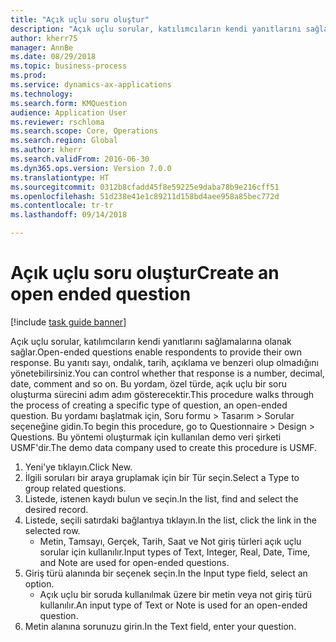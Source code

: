 ```yaml
--- 
title: "Açık uçlu soru oluştur"
description: "Açık uçlu sorular, katılımcıların kendi yanıtlarını sağlamalarına olanak sağlar."
author: kherr75
manager: AnnBe
ms.date: 08/29/2018
ms.topic: business-process
ms.prod: 
ms.service: dynamics-ax-applications
ms.technology: 
ms.search.form: KMQuestion
audience: Application User
ms.reviewer: rschloma
ms.search.scope: Core, Operations
ms.search.region: Global
ms.author: kherr
ms.search.validFrom: 2016-06-30
ms.dyn365.ops.version: Version 7.0.0
ms.translationtype: HT
ms.sourcegitcommit: 0312b8cfadd45f8e59225e9daba78b9e216cff51
ms.openlocfilehash: 51d238e41e1c89211d158bd4aee958a85bec772d
ms.contentlocale: tr-tr
ms.lasthandoff: 09/14/2018

---
```

# <a name="create-an-open-ended-question"></a><span data-ttu-id="e0689-103">Açık uçlu soru oluştur</span><span class="sxs-lookup"><span data-stu-id="e0689-103">Create an open ended question</span></span>

[!include [task guide banner](../../includes/task-guide-banner.md)]

<span data-ttu-id="e0689-104">Açık uçlu sorular, katılımcıların kendi yanıtlarını sağlamalarına olanak sağlar.</span><span class="sxs-lookup"><span data-stu-id="e0689-104">Open-ended questions enable respondents to provide their own response.</span></span> <span data-ttu-id="e0689-105">Bu yanıtı sayı, ondalık, tarih, açıklama ve benzeri olup olmadığını yönetebilirsiniz.</span><span class="sxs-lookup"><span data-stu-id="e0689-105">You can control whether that response is a number, decimal, date, comment and so on.</span></span> <span data-ttu-id="e0689-106">Bu yordam, özel türde, açık uçlu bir soru oluşturma sürecini adım adım gösterecektir.</span><span class="sxs-lookup"><span data-stu-id="e0689-106">This procedure walks through the process of creating a specific type of question, an open-ended question.</span></span> <span data-ttu-id="e0689-107">Bu yordamı başlatmak için, Soru formu > Tasarım > Sorular seçeneğine gidin.</span><span class="sxs-lookup"><span data-stu-id="e0689-107">To begin this procedure, go to Questionnaire > Design > Questions.</span></span> <span data-ttu-id="e0689-108">Bu yöntemi oluşturmak için kullanılan demo veri şirketi USMF'dir.</span><span class="sxs-lookup"><span data-stu-id="e0689-108">The demo data company used to create this procedure is USMF.</span></span>

1. <span data-ttu-id="e0689-109">Yeni'ye tıklayın.</span><span class="sxs-lookup"><span data-stu-id="e0689-109">Click New.</span></span>
2. <span data-ttu-id="e0689-110">İlgili soruları bir araya gruplamak için bir Tür seçin.</span><span class="sxs-lookup"><span data-stu-id="e0689-110">Select a Type to group related questions.</span></span>
3. <span data-ttu-id="e0689-111">Listede, istenen kaydı bulun ve seçin.</span><span class="sxs-lookup"><span data-stu-id="e0689-111">In the list, find and select the desired record.</span></span>
4. <span data-ttu-id="e0689-112">Listede, seçili satırdaki bağlantıya tıklayın.</span><span class="sxs-lookup"><span data-stu-id="e0689-112">In the list, click the link in the selected row.</span></span>
    * <span data-ttu-id="e0689-113">Metin, Tamsayı, Gerçek, Tarih, Saat ve Not giriş türleri açık uçlu sorular için kullanılır.</span><span class="sxs-lookup"><span data-stu-id="e0689-113">Input types of Text, Integer, Real, Date, Time, and Note are used for open-ended questions.</span></span>  
5. <span data-ttu-id="e0689-114">Giriş türü alanında bir seçenek seçin.</span><span class="sxs-lookup"><span data-stu-id="e0689-114">In the Input type field, select an option.</span></span>
    * <span data-ttu-id="e0689-115">Açık uçlu bir soruda kullanılmak üzere bir metin veya not giriş türü kullanılır.</span><span class="sxs-lookup"><span data-stu-id="e0689-115">An input type of Text or Note is used for an open-ended question.</span></span>  
6. <span data-ttu-id="e0689-116">Metin alanına sorunuzu girin.</span><span class="sxs-lookup"><span data-stu-id="e0689-116">In the Text field, enter your question.</span></span>


